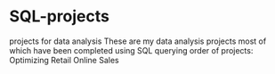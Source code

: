 # SQL-projects
projects for data analysis
These are my data analysis projects most of which have been completed using SQL querying
order of projects: 
Optimizing Retail Online Sales
